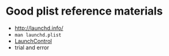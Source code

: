 # Good plist reference materials
 * http://launchd.info/
 * `man launchd.plist`
 * [LaunchControl](http://www.soma-zone.com/LaunchControl/)
 * trial and error

